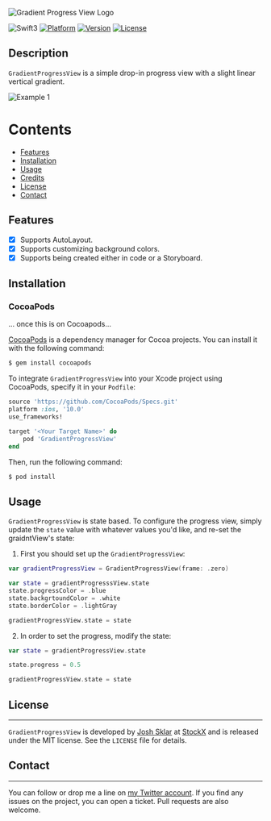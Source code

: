 ![Gradient Progress View Logo](https://cloud.githubusercontent.com/assets/879038/21463490/eac0e8dc-c937-11e6-914c-bd95fd7d289d.png)

![Swift3](https://img.shields.io/badge/Swift-3.0-orange.svg?style=flat")
[![Platform](https://img.shields.io/cocoapods/p/BubbleRankingIndicator.svg?style=flat)](http://cocoapods.org/pods/BubbleRankingIndicator)
[![Version](https://img.shields.io/cocoapods/v/BubbleRankingIndicator.svg?style=flat)](http://cocoapods.org/pods/BubbleRankingIndicator)
[![License](https://img.shields.io/cocoapods/l/BubbleRankingIndicator.svg?style=flat)](http://cocoapods.org/pods/BubbleRankingIndicator)

Description
--------------

`GradientProgressView` is a simple drop-in progress view with a slight linear vertical gradient.

![Example 1](https://cloud.githubusercontent.com/assets/879038/19249360/2725f6c4-8f03-11e6-8c64-9c07fed66ae5.png)

# Contents
- [Features](#features)
- [Installation](#installation)
- [Usage](#usage)
- [Credits](#credits)
- [License](#license)
- [Contact](#contact)

## Features
- [x] Supports AutoLayout.
- [x] Supports customizing background colors.
- [x] Supports being created either in code or a Storyboard.

## Installation

### CocoaPods

... once this is on Cocoapods...

[CocoaPods](http://cocoapods.org) is a dependency manager for Cocoa projects. You can install it with the following command:

```bash
$ gem install cocoapods
```

To integrate `GradientProgressView` into your Xcode project using CocoaPods, specify it in your `Podfile`:

```ruby
source 'https://github.com/CocoaPods/Specs.git'
platform :ios, '10.0'
use_frameworks!

target '<Your Target Name>' do
    pod 'GradientProgressView'
end
```

Then, run the following command:

```bash
$ pod install
```

## Usage

`GradientProgressView` is state based. To configure the progress view, simply update the `state` value with whatever values you'd like, and re-set the graidntView's state:

1) First you should set up the `GradientProgressView`:

```swift
var gradientProgressView = GradientProgressView(frame: .zero)

var state = gradientProgresssView.state
state.progressColor = .blue
state.backgrtoundColor = .white
state.borderColor = .lightGray

gradientProgressView.state = state
```

2) In order to set the progress, modify the state:

```swift
var state = gradientProgressView.state

state.progress = 0.5

gradientProgressView.state = state
```

## License
--------------

`GradientProgressView` is developed by [Josh Sklar](https://www.linkedin.com/in/jrmsklar) at [StockX](https://stockx.com) and is released under the MIT license. See the `LICENSE` file for details.

## Contact
--------------

You can follow or drop me a line on [my Twitter account](https://twitter.com/jrmsklar). If you find any issues on the project, you can open a ticket. Pull requests are also welcome.
